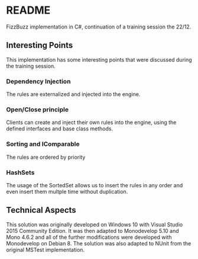 # README #
FizzBuzz implementation in C#, continuation of a training session the 22/12.

## Interesting Points ##
This implementation has some interesting points that were discussed during the training session. 

### Dependency Injection ###
The rules are externalized and injected into the engine. 

### Open/Close principle ###
Clients can create and inject their own rules into the engine, using the defined interfaces and base class methods.

### Sorting and IComparable ###
The rules are ordered by priority

### HashSets ###
The usage of the SortedSet allows us to insert the rules in any order and even insert them multple time without duplication.

## Technical Aspects ##
This solution was originally developed on Windows 10 with Visual Studio 2015 Community Edition. It was then adapted to Monodevelop 5.10 and Mono 4.6.2 and all of the further modifications were developed with Monodevelop on Debian 8. The solution was also adapted to NUnit from the original MSTest implementation.